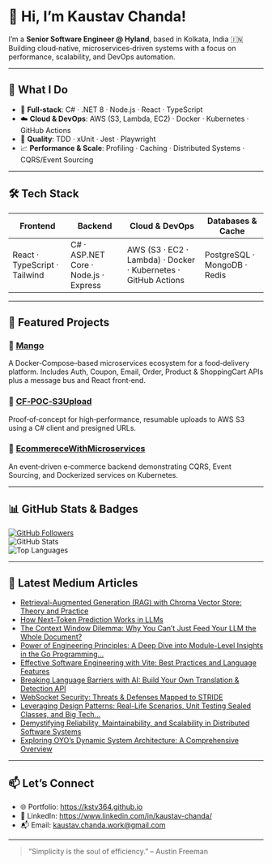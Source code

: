 <!--
  🎉 Welcome to your GitHub Profile README!
  Copy this file into a repo named exactly like your username (e.g. “kstv364/kstv364”).
-->

# 👋 Hi, I’m Kaustav Chanda!

I’m a **Senior Software Engineer @ Hyland**, based in Kolkata, India 🇮🇳  
Building cloud‑native, microservices‑driven systems with a focus on performance, scalability, and DevOps automation.

---

## 💼 What I Do

- 🔧 **Full‑stack**: C# · .NET 8 · Node.js · React · TypeScript  
- ☁️ **Cloud & DevOps**: AWS (S3, Lambda, EC2) · Docker · Kubernetes · GitHub Actions  
- 🧪 **Quality**: TDD · xUnit · Jest · Playwright  
- 📈 **Performance & Scale**: Profiling · Caching · Distributed Systems · CQRS/Event Sourcing  

---

## 🛠️ Tech Stack

| Frontend                       | Backend                            | Cloud & DevOps              | Databases & Cache           |
|--------------------------------|------------------------------------|-----------------------------|-----------------------------|
| React · TypeScript · Tailwind  | C# · ASP.NET Core · Node.js · Express | AWS (S3 · EC2 · Lambda) · Docker · Kubernetes · GitHub Actions | PostgreSQL · MongoDB · Redis  |

---

## 📌 Featured Projects

### 🔹 [Mango](https://github.com/kstv364/Mango)  
A Docker‑Compose–based microservices ecosystem for a food‑delivery platform. Includes Auth, Coupon, Email, Order, Product & ShoppingCart APIs plus a message bus and React front‑end.  

### 🔹 [CF‑POC‑S3Upload](https://github.com/kstv364/CF-POC-S3Upload)  
Proof‑of‑concept for high‑performance, resumable uploads to AWS S3 using a C# client and presigned URLs.  

### 🔹 [EcommereceWithMicroservices](https://github.com/kstv364/EcommereceWithMicroservices)  
An event‑driven e‑commerce backend demonstrating CQRS, Event Sourcing, and Dockerized services on Kubernetes.

---

## 📊 GitHub Stats & Badges

[![GitHub Followers](https://img.shields.io/github/followers/kstv364?label=Followers&style=social)](https://github.com/kstv364?tab=followers)  
![GitHub Stats](https://github-readme-stats.vercel.app/api?username=kstv364&show_icons=true&count_private=true&theme=radical)  
![Top Languages](https://github-readme-stats.vercel.app/api/top-langs/?username=kstv364&layout=compact&theme=radical)

---

## 📝 Latest Medium Articles
  
<!--START_SECTION:medium-->
- [Retrieval-Augmented Generation (RAG) with Chroma Vector Store: Theory and Practice](https://medium.com/@kstvkmrchanda2/retrieval-augmented-generation-rag-with-chroma-vector-store-theory-and-practice-26525fe516d5?source=rss-58d70665f776------2)
- [How Next-Token Prediction Works in LLMs](https://medium.com/@kstvkmrchanda2/how-next-token-prediction-works-in-llms-9a89c1b9f6ae?source=rss-58d70665f776------2)
- [The Context Window Dilemma: Why You Can’t Just Feed Your LLM the Whole Document?](https://medium.com/@kstvkmrchanda2/the-context-window-dilemma-why-you-cant-just-feed-your-llm-the-whole-document-05c50826ad7a?source=rss-58d70665f776------2)
- [Power of Engineering Principles: A Deep Dive into Module-Level Insights in the Go Programming…](https://medium.com/@kstvkmrchanda2/power-of-engineering-principles-a-deep-dive-into-module-level-insights-in-the-go-programming-8bd3ebf81798?source=rss-58d70665f776------2)
- [Effective Software Engineering with Vite: Best Practices and Language Features](https://medium.com/@kstvkmrchanda2/effective-software-engineering-with-vite-best-practices-and-language-features-f2da318bc268?source=rss-58d70665f776------2)
- [Breaking Language Barriers with AI: Build Your Own Translation & Detection API](https://medium.com/@kstvkmrchanda2/breaking-language-barriers-with-ai-build-your-own-translation-detection-api-bf53710dca58?source=rss-58d70665f776------2)
- [WebSocket Security: Threats & Defenses Mapped to STRIDE](https://medium.com/@kstvkmrchanda2/websocket-security-threats-defenses-mapped-to-stride-ab14f260ac17?source=rss-58d70665f776------2)
- [Leveraging Design Patterns: Real-Life Scenarios, Unit Testing Sealed Classes, and Big Tech…](https://medium.com/@kstvkmrchanda2/leveraging-design-patterns-real-life-scenarios-unit-testing-sealed-classes-and-big-tech-006755d0886d?source=rss-58d70665f776------2)
- [Demystifying Reliability, Maintainability, and Scalability in Distributed Software Systems](https://medium.com/@kstvkmrchanda2/demystifying-reliability-maintainability-and-scalability-in-distributed-software-systems-43481f7daa9c?source=rss-58d70665f776------2)
- [Exploring OYO’s Dynamic System Architecture: A Comprehensive Overview](https://medium.com/@kstvkmrchanda2/system-design-for-oyo-ddadabcba050?source=rss-58d70665f776------2)
<!--END_SECTION:medium-->

---

## 📫 Let’s Connect

- 🌐 Portfolio: https://kstv364.github.io  
- 💼 LinkedIn: https://www.linkedin.com/in/kaustav-chanda/  
- 📬 Email: kaustav.chanda.work@gmail.com  

---

> “Simplicity is the soul of efficiency.” – Austin Freeman

